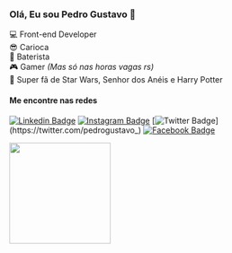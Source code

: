 ### Olá, Eu sou Pedro Gustavo 👋
💻 Front-end Developer  
😎 Carioca  
🥁 Baterista  
🎮 Gamer _(Mas só nas horas vagas rs)_  
🎦 Super fã de Star Wars, Senhor dos Anéis e Harry Potter 

#### Me encontre nas redes
[![Linkedin Badge](https://img.shields.io/badge/-Pedro%20Gustavo-blueviolet?style=for-the-badge&logo=Linkedin&logoColor=white&link=https://www.linkedin.com/in/pedro-gustavo-464b3294/)](https://www.linkedin.com/in/pedro-gustavo-464b3294/)
[![Instagram Badge](https://img.shields.io/badge/-pedro.gustavo.pg-orange?style=for-the-badge&logo=Instagram&logoColor=white&link=https://www.instagram.com/pedro.gustavo.pg/)](https://www.instagram.com/pedro.gustavo.pg/)
[![Twitter Badge](https://img.shields.io/badge/-@pedrogustavo_-blue?style=for-the-badge&logo=Twitter&logoColor=white&link=https://twitter.com/pedrogustavo_)](https://twitter.com/pedrogustavo_)
[![Facebook Badge](https://img.shields.io/badge/-pedro.gustavo.pg-informational?style=for-the-badge&logo=Facebook&logoColor=white&link=https://www.facebook.com/pedro.gustavo.pg)](https://www.facebook.com/pedro.gustavo.pg)

  <img height="180em" src="https://github-readme-stats.vercel.app/api?username=pedrogustavo&show_icons=true&theme=dark&include_all_commits=true&count_private=true"/>
